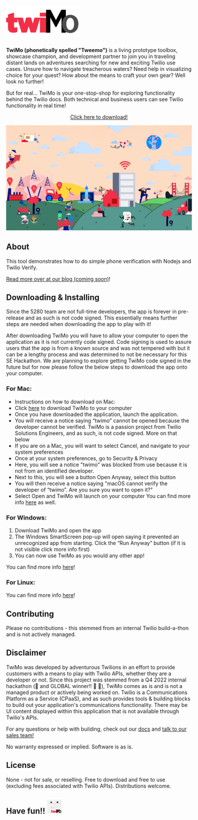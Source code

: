 # <img src="/images/twimoLogo.png" alt="TwiMo" width="200"/>

**TwiMo (phonetically spelled "Tweemo")** is a living prototype toolbox, showcase champion, and development partner to join you in traveling distant lands on adventures searching for new and exciting Twilio use cases. Unsure how to navigate treacherous waters? Need help in visualizing choice for your quest? How about the means to craft your own gear? Well look no further!

But for real... TwiMo is your one-stop-shop for exploring functionality behind the Twilio docs. Both technical and business users can see Twilio functionality in real time!

<p align="center">
  <a href="https://github.com/gbernz/twimo/releases/tag/v1.0.0-alpha">Click here to download!</a>
</p>

<p align="center">
  <img src="/images/twilio-landscape.png" alt="TwiMo World" width="600"/>
</p>

## About
 
This tool demonstrates how to do simple phone verification with Nodejs and Twilio Verify.
 
[Read more over at our blog (coming soon)]()!
 
## Downloading & Installing

Since the 5280 team are not full-time developers, the app is forever in pre-release and as such is not code signed. This essentially means further steps are needed when downloading the app to play with it!

After downloading TwiMo you will have to allow your computer to open the application as it is not currently code signed. Code signing is used to assure users that the app is from a known source and was not tempered with but it can be a lengthy process and was determined to not be necessary for this SE Hackathon. We are planning to explore getting TwiMo code signed in the future but for now please follow the below steps to download the app onto your computer.

### For Mac:
- Instructions on how to download on Mac:
- Click [here](https://github.com/gbernz/twimo/releases/download/v1.0.0-alpha/twimo-1.0.0-alpha.dmg) to download TwiMo to your computer
- Once you have downloaded the application, launch the application.
- You will receive a notice saying “twimo” cannot be opened because the developer cannot be verified. TwiMo is a passion project from Twilio Solutions Engineers, and as such, is not code signed. More on that below
- If you are on a Mac, you will want to select Cancel, and navigate to your system preferences
- Once at your system preferences, go to Security & Privacy
- Here, you will see a notice "twimo" was blocked from use because it is not from an identified developer.
- Next to this, you will see a button Open Anyway, select this button
- You will then receive a notice saying "macOS cannot verify the developer of “twimo”. Are you sure you want to open it?"
- Select Open and TwiMo will launch on your computer
You can find more info [here](https://www.howtogeek.com/205393/gatekeeper-101-why-your-mac-only-allows-apple-approved-software-by-default/) as well.

### For Windows:
1. Download TwiMo and open the app
2. The Windows SmartScreen pop-up will open saying it prevented an unrecognized app from starting. Click the “Run Anyway” button (if it is not visible click more info first)
3. You can now use TwiMo as you would any other app!

You can find more info [here](https://www.windowscentral.com/how-fix-app-has-been-blocked-your-protection-windows-10)!

### For Linux:
You can find more info [here](https://docs.appimage.org/user-guide/run-appimages.html)!

## Contributing
 
Please no contributions - this stemmed from an internal Twilio build-a-thon and is not actively managed.

## Disclaimer

TwiMo was developed by adventurous Twilions in an effort to provide customers with a means to play with Twilio APIs, whether they are a developer or not. Since this project was stemmed from a Q4 2022 internal hackathon (🎉 and GLOBAL winner!! 🤞 🥳), TwiMo comes as is and is not a managed product or actively being worked on. Twilio is a Communications Platform as a Service (CPaaS), and as such provides tools & building blocks to build out your application's communications functionality. There may be UI content displayed within this application that is not available through Twilio's APIs.

For any questions or help with building, check out our [docs](https://www.twilio.com/docs) and [talk to our sales team!](https://www.twilio.com/help/sales)

No warranty expressed or implied. Software is as is.

## License
 
None - not for sale, or reselling. Free to download and free to use (excluding fees associated with Twilio APIs). Distributions welcome.

## Have fun!! <img src="/images/logo.png" alt="TwiMo" width="40"/>



